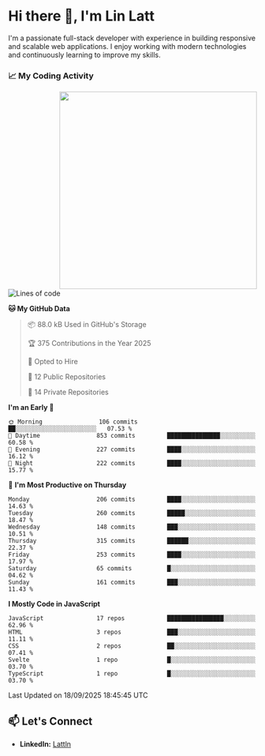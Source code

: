 # Hi there 👋, I'm Lin Latt

I'm a passionate full-stack developer with experience in building responsive and scalable web applications. I enjoy working with modern technologies and continuously learning to improve my skills.

### 📈 My Coding Activity 
<img src="https://github.com/user-attachments/assets/6cec4854-3eec-4600-9120-9be1d3cb2bfe"  width="400px" align="right">

<!--START_SECTION:waka-->
![Lines of code](https://img.shields.io/badge/From%20Hello%20World%20I%27ve%20Written-533.7%20thousand%20lines%20of%20code-blue)

**🐱 My GitHub Data** 

> 📦 88.0 kB Used in GitHub's Storage 
 > 
> 🏆 375 Contributions in the Year 2025
 > 
> 💼 Opted to Hire
 > 
> 📜 12 Public Repositories 
 > 
> 🔑 14 Private Repositories 
 > 
**I'm an Early 🐤** 

```text
🌞 Morning                106 commits         ██░░░░░░░░░░░░░░░░░░░░░░░   07.53 % 
🌆 Daytime                853 commits         ███████████████░░░░░░░░░░   60.58 % 
🌃 Evening                227 commits         ████░░░░░░░░░░░░░░░░░░░░░   16.12 % 
🌙 Night                  222 commits         ████░░░░░░░░░░░░░░░░░░░░░   15.77 % 
```
📅 **I'm Most Productive on Thursday** 

```text
Monday                   206 commits         ████░░░░░░░░░░░░░░░░░░░░░   14.63 % 
Tuesday                  260 commits         █████░░░░░░░░░░░░░░░░░░░░   18.47 % 
Wednesday                148 commits         ███░░░░░░░░░░░░░░░░░░░░░░   10.51 % 
Thursday                 315 commits         ██████░░░░░░░░░░░░░░░░░░░   22.37 % 
Friday                   253 commits         ████░░░░░░░░░░░░░░░░░░░░░   17.97 % 
Saturday                 65 commits          █░░░░░░░░░░░░░░░░░░░░░░░░   04.62 % 
Sunday                   161 commits         ███░░░░░░░░░░░░░░░░░░░░░░   11.43 % 
```


**I Mostly Code in JavaScript** 

```text
JavaScript               17 repos            ████████████████░░░░░░░░░   62.96 % 
HTML                     3 repos             ███░░░░░░░░░░░░░░░░░░░░░░   11.11 % 
CSS                      2 repos             ██░░░░░░░░░░░░░░░░░░░░░░░   07.41 % 
Svelte                   1 repo              █░░░░░░░░░░░░░░░░░░░░░░░░   03.70 % 
TypeScript               1 repo              █░░░░░░░░░░░░░░░░░░░░░░░░   03.70 % 
```




 Last Updated on 18/09/2025 18:45:45 UTC
<!--END_SECTION:waka-->

## 📫 Let's Connect

- **LinkedIn:** [Lattln](https://linkedin.com/in/lin-latt)
<!-- - **Portfolio:** [Your Portfolio](https://yourportfolio.com) -->
